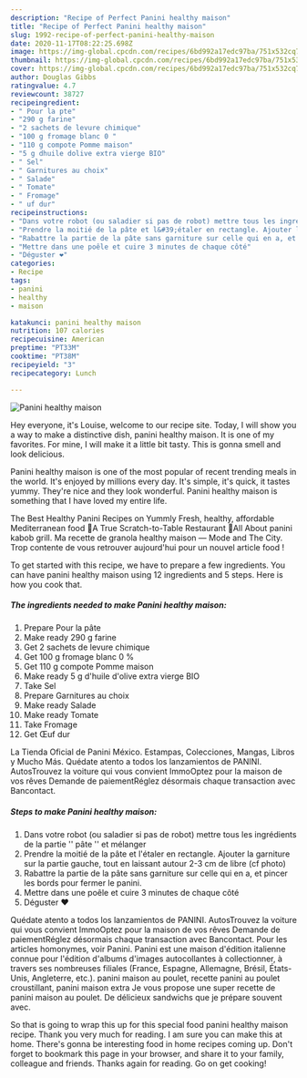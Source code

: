 ```yaml
---
description: "Recipe of Perfect Panini healthy maison"
title: "Recipe of Perfect Panini healthy maison"
slug: 1992-recipe-of-perfect-panini-healthy-maison
date: 2020-11-17T08:22:25.698Z
image: https://img-global.cpcdn.com/recipes/6bd992a17edc97ba/751x532cq70/panini-healthy-maison-photo-principale-de-la-recette.jpg
thumbnail: https://img-global.cpcdn.com/recipes/6bd992a17edc97ba/751x532cq70/panini-healthy-maison-photo-principale-de-la-recette.jpg
cover: https://img-global.cpcdn.com/recipes/6bd992a17edc97ba/751x532cq70/panini-healthy-maison-photo-principale-de-la-recette.jpg
author: Douglas Gibbs
ratingvalue: 4.7
reviewcount: 38727
recipeingredient:
- " Pour la pte"
- "290 g farine"
- "2 sachets de levure chimique"
- "100 g fromage blanc 0 "
- "110 g compote Pomme maison"
- "5 g dhuile dolive extra vierge BIO"
- " Sel"
- " Garnitures au choix"
- " Salade"
- " Tomate"
- " Fromage"
- " uf dur"
recipeinstructions:
- "Dans votre robot (ou saladier si pas de robot) mettre tous les ingrédients de la partie &#39;&#39; pâte &#39;&#39; et mélanger"
- "Prendre la moitié de la pâte et l&#39;étaler en rectangle. Ajouter la garniture sur la partie gauche, tout en laissant autour 2-3 cm de libre (cf photo)"
- "Rabattre la partie de la pâte sans garniture sur celle qui en a, et pincer les bords pour fermer le panini."
- "Mettre dans une poêle et cuire 3 minutes de chaque côté"
- "Déguster ❤️"
categories:
- Recipe
tags:
- panini
- healthy
- maison

katakunci: panini healthy maison 
nutrition: 107 calories
recipecuisine: American
preptime: "PT33M"
cooktime: "PT38M"
recipeyield: "3"
recipecategory: Lunch

---
```



![Panini healthy maison](https://img-global.cpcdn.com/recipes/6bd992a17edc97ba/751x532cq70/panini-healthy-maison-photo-principale-de-la-recette.jpg)

Hey everyone, it's Louise, welcome to our recipe site. Today, I will show you a way to make a distinctive dish, panini healthy maison. It is one of my favorites. For mine, I will make it a little bit tasty. This is gonna smell and look delicious.

Panini healthy maison is one of the most popular of recent trending meals in the world. It's enjoyed by millions every day. It's simple, it's quick, it tastes yummy. They're nice and they look wonderful. Panini healthy maison is something that I have loved my entire life.

The Best Healthy Panini Recipes on Yummly Fresh, healthy, affordable Mediterranean food 🍴A True Scratch-to-Table Restaurant 🐓All About panini kabob grill. Ma recette de granola healthy maison — Mode and The City. Trop contente de vous retrouver aujourd&#39;hui pour un nouvel article food !


To get started with this recipe, we have to prepare a few ingredients. You can have panini healthy maison using 12 ingredients and 5 steps. Here is how you cook that.

<!--inarticleads1-->

##### The ingredients needed to make Panini healthy maison:

1. Prepare  Pour la pâte
1. Make ready 290 g farine
1. Get 2 sachets de levure chimique
1. Get 100 g fromage blanc 0 %
1. Get 110 g compote Pomme maison
1. Make ready 5 g d&#39;huile d&#39;olive extra vierge BIO
1. Take  Sel
1. Prepare  Garnitures au choix
1. Make ready  Salade
1. Make ready  Tomate
1. Take  Fromage
1. Get  Œuf dur


La Tienda Oficial de Panini México. Estampas, Colecciones, Mangas, Libros y Mucho Más. Quédate atento a todos los lanzamientos de PANINI. AutosTrouvez la voiture qui vous convient ImmoOptez pour la maison de vos rêves Demande de paiementRéglez désormais chaque transaction avec Bancontact. 

<!--inarticleads2-->

##### Steps to make Panini healthy maison:

1. Dans votre robot (ou saladier si pas de robot) mettre tous les ingrédients de la partie &#39;&#39; pâte &#39;&#39; et mélanger
1. Prendre la moitié de la pâte et l&#39;étaler en rectangle. Ajouter la garniture sur la partie gauche, tout en laissant autour 2-3 cm de libre (cf photo)
1. Rabattre la partie de la pâte sans garniture sur celle qui en a, et pincer les bords pour fermer le panini.
1. Mettre dans une poêle et cuire 3 minutes de chaque côté
1. Déguster ❤️


Quédate atento a todos los lanzamientos de PANINI. AutosTrouvez la voiture qui vous convient ImmoOptez pour la maison de vos rêves Demande de paiementRéglez désormais chaque transaction avec Bancontact. Pour les articles homonymes, voir Panini. Panini est une maison d&#39;édition italienne connue pour l&#39;édition d&#39;albums d&#39;images autocollantes à collectionner, à travers ses nombreuses filiales (France, Espagne, Allemagne, Brésil, États-Unis, Angleterre, etc.). panini maison au poulet, recette panini au poulet croustillant, panini maison extra Je vous propose une super recette de panini maison au poulet. De délicieux sandwichs que je prépare souvent avec. 

So that is going to wrap this up for this special food panini healthy maison recipe. Thank you very much for reading. I am sure you can make this at home. There's gonna be interesting food in home recipes coming up. Don't forget to bookmark this page in your browser, and share it to your family, colleague and friends. Thanks again for reading. Go on get cooking!
